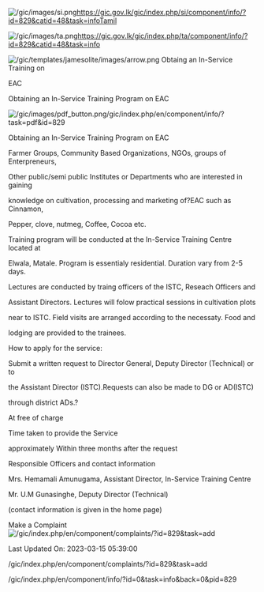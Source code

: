 <!-- Source: https://gic.gov.lk/gic/index.php/en/component/info/?id=829&catid=48&task=info -->

![/gic/images/si.png](/gic/images/si.png)https://gic.gov.lk/gic/index.php/si/component/info/?id=829&catid=48&task=infoTamil

![/gic/images/ta.png](/gic/images/ta.png)https://gic.gov.lk/gic/index.php/ta/component/info/?id=829&catid=48&task=info

![/gic/templates/jamesolite/images/arrow.png](/gic/templates/jamesolite/images/arrow.png) Obtaing an In-Service Training on

EAC

Obtaining an In-Service Training Program on EAC

![/gic/images/pdf_button.png](/gic/images/pdf_button.png)/gic/index.php/en/component/info/?task=pdf&id=829

Obtaining an In-Service Training Program on EAC

Farmer Groups, Community Based Organizations, NGOs, groups of Enterpreneurs,

Other public/semi public Institutes or Departments who are interested in gaining

knowledge on cultivation, processing and marketing of?EAC such as Cinnamon,

Pepper, clove, nutmeg, Coffee, Cocoa etc.

Training program will be conducted at the In-Service Training Centre located at

Elwala, Matale. Program is essentialy residential. Duration vary from 2-5 days.

Lectures are conducted by traing officers of the ISTC, Reseach Officers and

Assistant Directors. Lectures will folow practical sessions in cultivation plots

near to ISTC. Field visits are arranged according to the necessaty. Food and

lodging are provided to the trainees.

How to apply for the service:

Submit a written request to Director General, Deputy Director (Technical) or to

the Assistant Director (ISTC).Requests can also be made to DG or AD(ISTC)

through district ADs.?

At free of charge

Time taken to provide the Service

approximately Within three months after the request

Responsible Officers and contact information

Mrs. Hemamali Amunugama, Assistant Director, In-Service Training Centre

Mr. U.M Gunasinghe, Deputy Director (Technical)

(contact information is given in the home page)

Make a Complaint ![/gic/index.php/en/component/complaints/?id=829&task=add](/gic/index.php/en/component/complaints/?id=829&task=add)

Last Updated On: 2023-03-15 05:39:00

/gic/index.php/en/component/complaints/?id=829&task=add

/gic/index.php/en/component/info/?id=0&task=info&back=0&pid=829